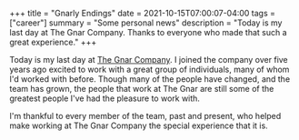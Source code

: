 +++
title = "Gnarly Endings"
date = 2021-10-15T07:00:07-04:00
tags = ["career"]
summary = "Some personal news"
description = "Today is my last day at The Gnar Company. Thanks to everyone who made that such a great experience."
+++

Today is my last day at [The Gnar Company](https://www.thegnar.com/). I joined
the company over five years ago excited to work with a great group of
individuals, many of whom I'd worked with before. Though many of the people have
changed, and the team has grown, the people that work at The Gnar are still
some of the greatest people I've had the pleasure to work with.

I'm thankful to every member of the team, past and present, who helped make
working at The Gnar Company the special experience that it is.
